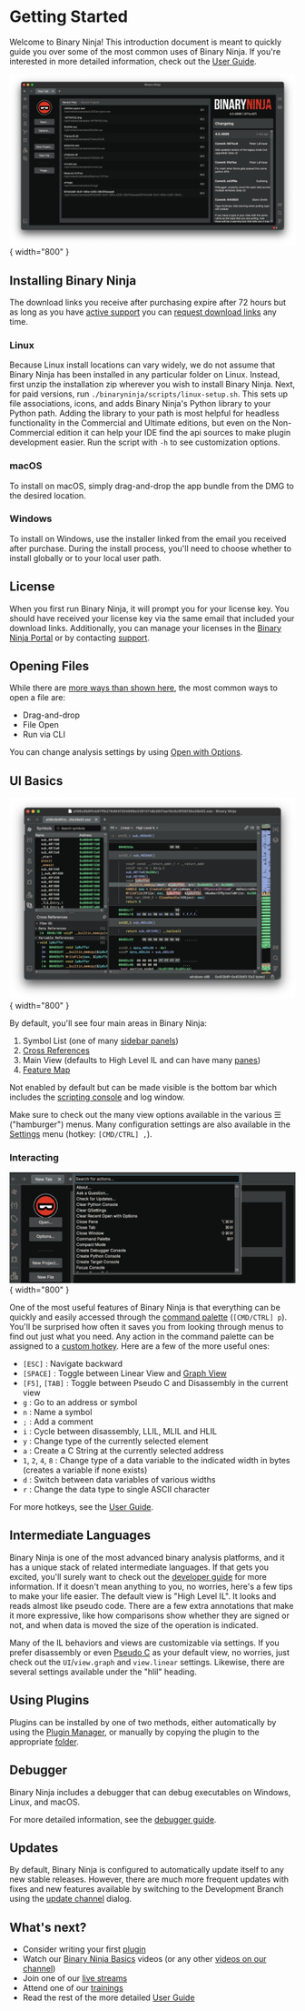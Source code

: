 # Getting Started

Welcome to Binary Ninja! This introduction document is meant to quickly guide you over some of the most common uses of Binary Ninja. If you're interested in more detailed information, check out the [User Guide](./guide/index.md).

![main ><](./img/main.png "Main"){ width="800" }

## Installing Binary Ninja

The download links you receive after purchasing expire after 72 hours but as long as you have [active support](https://binary.ninja/faq/#updates) you can [request download links](https://binary.ninja/recover/) any time.

### Linux

Because Linux install locations can vary widely, we do not assume that Binary Ninja has been installed in any particular folder on Linux. Instead, first unzip the installation zip wherever you wish to install Binary Ninja. Next, for paid versions, run `./binaryninja/scripts/linux-setup.sh`. This sets up file associations, icons, and adds Binary Ninja's Python library to your Python path. Adding the library to your path is most helpful for headless functionality in the Commercial and Ultimate editions, but even on the Non-Commercial edition it can help your IDE find the api sources to make plugin development easier. Run the script with `-h` to see customization options.

### macOS

To install on macOS, simply drag-and-drop the app bundle from the DMG to the desired location.

### Windows

To install on Windows, use the installer linked from the email you received after purchase. During the install process, you'll need to choose whether to install globally or to your local user path.

## License

When you first run Binary Ninja, it will prompt you for your license key. You should have received your license key via the same email that included your download links. Additionally, you can manage your licenses in the [Binary Ninja Portal](https://portal.binary.ninja) or by contacting [support](https://binary.ninja/support).

## Opening Files

While there are [more ways than shown here](./guide/index.md#loading-files), the most common ways to open a file are:

 - Drag-and-drop
 - File Open
 - Run via CLI

You can change analysis settings by using [Open with Options](./guide/index.md#loading-files).

## UI Basics

![Overview ><](./img/overview.png "Overview"){ width="800" }

By default, you'll see four main areas in Binary Ninja:

1. Symbol List (one of many [sidebar panels](./guide/index.md#the-sidebar))
1. [Cross References](./guide/index.md#cross-references)
1. Main View (defaults to High Level IL and can have many [panes](./guide/index.md#tiling-panes))
1. [Feature Map](./guide/index.md#feature-map)

Not enabled by default but can be made visible is the bottom bar which includes the [scripting console](./guide/index.md#script-python-console) and log window.

Make sure to check out the many view options available in the various ☰ ("hamburger") menus. Many configuration settings are also available in the [Settings](./guide/settings.md) menu (hotkey: `[CMD/CTRL] ,`).

### Interacting

![command palette ><](./img/command-palette.png "Command Palette"){ width="800" }

One of the most useful features of Binary Ninja is that everything can be quickly and easily accessed through the [command palette](./guide/index.md#command-palette) (`[CMD/CTRL] p`). You'll be surprised how often it saves you from looking through menus to find out just what you need. Any action in the command palette can be assigned to a [custom hotkey](./guide/index.md#custom-hotkeys). Here are a few of the more useful ones:

 - `[ESC]` : Navigate backward
 - `[SPACE]` : Toggle between Linear View and [Graph View](./guide/index.md#graph-view)
 - `[F5]`, `[TAB]` : Toggle between Pseudo C and Disassembly in the current view
 - `g` : Go to an address or symbol
 - `n` : Name a symbol
 - `;` : Add a comment
 - `i` : Cycle between disassembly, LLIL, MLIL and HLIL
 - `y` : Change type of the currently selected element
 - `a` : Create a C String at the currently selected address 
 - `1`, `2`, `4`, `8` : Change type of a data variable to the indicated width in bytes (creates a variable if none exists)
 - `d` : Switch between data variables of various widths
 - `r` : Change the data type to single ASCII character

For more hotkeys, see the [User Guide](./guide/index.md).

## Intermediate Languages

Binary Ninja is one of the most advanced binary analysis platforms, and it has a unique stack of related intermediate languages. If that gets you excited, you'll surely want to check out the [developer guide](./dev/bnil-overview.md) for more information. If it doesn't mean anything to you, no worries, here's a few tips to make your life easier. The default view is "High Level IL". It looks and reads almost like pseudo code. There are a few extra annotations that make it more expressive, like how comparisons show whether they are signed or not, and when data is moved the size of the operation is indicated.

Many of the IL behaviors and views are customizable via settings. If you prefer disassembly or even [Pseudo C](./guide/index.md#pseudo-c) as your default view, no worries, just check out the `UI`/`view.graph` and `view.linear` settings. Likewise, there are several settings available under the "hlil" heading.

## Using Plugins

Plugins can be installed by one of two methods, either automatically by using the [Plugin Manager](./guide/plugins.md#plugin-manager), or manually by copying the plugin to the appropriate [folder](./guide/index.md#user-folder).

## Debugger

Binary Ninja includes a debugger that can debug executables on Windows, Linux, and macOS.

For more detailed information, see the [debugger guide](./guide/debugger/index.md).

## Updates

By default, Binary Ninja is configured to automatically update itself to any new stable releases. However, there are much more frequent updates with fixes and new features available by switching to the Development Branch using the [update channel](./guide/index.md#updates) dialog.

## What's next?

- Consider writing your first [plugin](./dev/index.md)
- Watch our [Binary Ninja Basics](https://www.youtube.com/watch?v=xKBQatwshs0&list=PLCVV6Y9LmwOgqqT5obf0OmN9fp5495bLr) videos (or any other [videos on our channel](https://www.youtube.com/watch?v=xKBQatwshs0&list=PLCVV6Y9LmwOgqqT5obf0OmN9fp5495bLr&index=1))
- Join one of our [live streams](https://www.youtube.com/@vector35/live)
- Attend one of our [trainings](https://binary.ninja/training/)
- Read the rest of the more detailed [User Guide](./guide/index.md)
